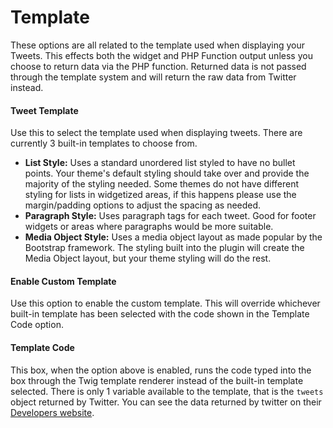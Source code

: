 # Template

These options are all related to the template used when displaying your Tweets. This effects both the widget and PHP Function output unless you choose to return data via the PHP function. Returned data is not passed through the template system and will return the raw data from Twitter instead.

#### Tweet Template

Use this to select the template used when displaying tweets. There are currently 3 built-in templates to choose from.

* **List Style:** Uses a standard unordered list styled to have no bullet points. Your theme's default styling should take over and provide the majority of the styling needed. Some themes do not have different styling for lists in widgetized areas, if this happens please use the margin/padding options to adjust the spacing as needed.
* **Paragraph Style:** Uses paragraph tags for each tweet. Good for footer widgets or areas where paragraphs would be more suitable.
* **Media Object Style:** Uses a media object layout as made popular by the Bootstrap framework. The styling built into the plugin will create the Media Object layout, but your theme styling will do the rest.

#### Enable Custom Template

Use this option to enable the custom template. This will override whichever built-in template has been selected with the code shown in the Template Code option.

#### Template Code
This box, when the option above is enabled, runs the code typed into the box through the Twig template renderer instead of the built-in template selected. There is only 1 variable available to the template, that is the `tweets` object returned by Twitter. You can see the data returned by twitter on their [Developers website](https://dev.twitter.com/rest/reference/get/statuses/user_timeline).
